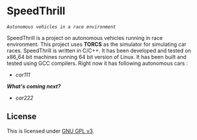 # SpeedThrill
*`Autonomous vehicles in a race environment`*

SpeedThrill is a project on autonomous vehicles running in race environment. This project uses **TORCS** as the simulator for simulating car races. SpeedThrill is written in C/C++. It has been developed and tested on x86\_64 bit machines running 64 bit version of Linux. It has been built and tested using GCC compilers. Right now it has following autonomous cars :

- *car111*



***What's coming next?***

- *car222*



## License
This is licensed under [GNU GPL v3](LICENSE).


